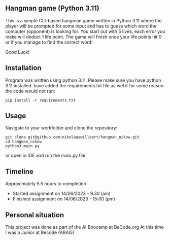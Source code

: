 
## Hangman game (Python 3.11)

This is a simple CLI-based hangman game written in Python 3.11 where the player will be prompted for
some input and has to guess which word the computer (opponent) is looking for. You start out with 5 lives, each error you make will deduct 1 life point. The game will finish once your life points hit 0 or if you manage to find the correct word!

Good Luck!

## Installation
Program was written using python 3.11. Please make sure you have python 3.11 installed.
have added the requirements.txt file as wel if for some reason the code would not run:
```
pip install -r requirements.txt
```

## Usage
Navigate to your workfolder and clone the repository:
```
git clone git@github.com:nikolaaswillaert/hangman_nikow.git
cd hangman_nikow
python3 main.py
```

or open in IDE and run the main.py file

## Timeline
Approximately 5.5 hours to completion
- Started assignment on 14/06/2023 - 9.30 (am)
- Finished assignment on 14/06/2023 - 15:00 (pm)

## Personal situation
This project was done as part of the AI Boocamp at BeCode.org
At this time I was a Junior at Becode (ARAI5)